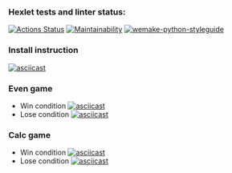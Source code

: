 ### Hexlet tests and linter status:
[![Actions Status](https://github.com/drresist/python-project-lvl1/workflows/hexlet-check/badge.svg)](https://github.com/drresist/python-project-lvl1/actions)
[![Maintainability](https://api.codeclimate.com/v1/badges/a99a88d28ad37a79dbf6/maintainability)](https://codeclimate.com/github/codeclimate/codeclimate/maintainability)
[![wemake-python-styleguide](https://github.com/drresist/python-project-lvl1/actions/workflows/github-lint.yml/badge.svg)](https://github.com/drresist/python-project-lvl1/actions/workflows/github-lint.yml)

### Install instruction
[![asciicast](https://asciinema.org/a/BuyrwtFSnGsS62Xk2nOcnl04m.svg)](https://asciinema.org/a/BuyrwtFSnGsS62Xk2nOcnl04m)


### Even game 
* Win condition
[![asciicast](https://asciinema.org/a/ROep5Dv8oNfJ3TgmYBH9O7kDd.svg)](https://asciinema.org/a/ROep5Dv8oNfJ3TgmYBH9O7kDd)
* Lose condition
[![asciicast](https://asciinema.org/a/CZraZmKuktRuQr2EBzBgQBk8z.svg)](https://asciinema.org/a/CZraZmKuktRuQr2EBzBgQBk8z)

### Calc game
* Win condition
[![asciicast](https://asciinema.org/a/KSXlJZMWfevBzPtnWbzbnzpLA.svg)](https://asciinema.org/a/KSXlJZMWfevBzPtnWbzbnzpLA)
* Lose condition
[![asciicast](https://asciinema.org/a/Fu8zqeVga86wBDrZmRlCEYTBA.svg)](https://asciinema.org/a/Fu8zqeVga86wBDrZmRlCEYTBA)

